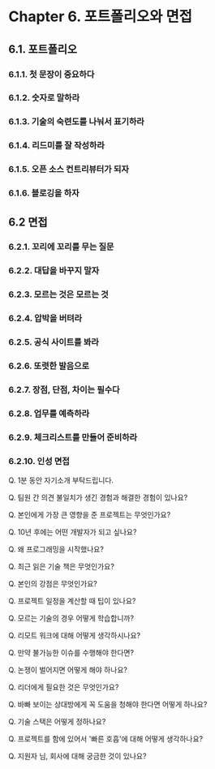 # Chapter 6. 포트폴리오와 면접

## 6.1. 포트폴리오

### 6.1.1. 첫 문장이 중요하다

### 6.1.2. 숫자로 말하라

### 6.1.3. 기술의 숙련도를 나눠서 표기하라

### 6.1.4. 리드미를 잘 작성하라

### 6.1.5. 오픈 소스 컨트리뷰터가 되자

### 6.1.6. 블로깅을 하자

## 6.2 면접

### 6.2.1. 꼬리에 꼬리를 무는 질문

### 6.2.2. 대답을 바꾸지 말자

### 6.2.3. 모르는 것은 모르는 것

### 6.2.4. 압박을 버텨라

### 6.2.5. 공식 사이트를 봐라

### 6.2.6. 또렷한 발음으로

### 6.2.7. 장점, 단점, 차이는 필수다

### 6.2.8. 업무를 예측하라

### 6.2.9. 체크리스트를 만들어 준비하라

### 6.2.10. 인성 면접

Q. 1분 동안 자기소개 부탁드립니다.

Q. 팀원 간 의견 불일치가 생긴 경험과 해결한 경험이 있나요?

Q. 본인에게 가장 큰 영향을 준 프로젝트는 무엇인가요?

Q. 10년 후에는 어떤 개발자가 되고 싶나요?

Q. 왜 프로그래밍을 시작했나요?

Q. 최근 읽은 기술 책은 무엇인가요?

Q. 본인의 강점은 무엇인가요?

Q. 프로젝트 일정을 계산할 때 팁이 있나요?

Q. 모르는 기술의 경우 어떻게 학습합니까?

Q. 리모트 워크에 대해 어떻게 생각하시나요?

Q. 만약 불가능한 이슈를 수행해야 한다면?

Q. 논쟁이 벌어지면 어떻게 해야 하나요?

Q. 리더에게 필요한 것은 무엇인가요?

Q. 바빠 보이는 상대방에게 꼭 도움을 청해야 한다면 어떻게 하나요?

Q. 기술 스택은 어떻게 정하나요?

Q. 프로젝트를 함에 있어서 '빠른 호흡'에 대해 어떻게 생각하나요?

Q. 지원자 님, 회사에 대해 궁금한 것이 있나요?
